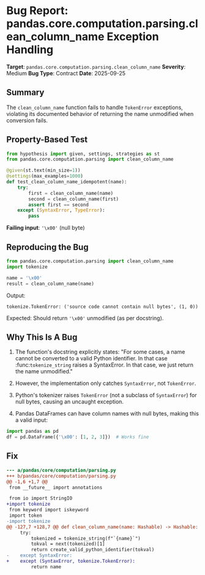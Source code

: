 # Bug Report: pandas.core.computation.parsing.clean_column_name Exception Handling

**Target**: `pandas.core.computation.parsing.clean_column_name`
**Severity**: Medium
**Bug Type**: Contract
**Date**: 2025-09-25

## Summary

The `clean_column_name` function fails to handle `TokenError` exceptions, violating its documented behavior of returning the name unmodified when conversion fails.

## Property-Based Test

```python
from hypothesis import given, settings, strategies as st
from pandas.core.computation.parsing import clean_column_name

@given(st.text(min_size=1))
@settings(max_examples=1000)
def test_clean_column_name_idempotent(name):
    try:
        first = clean_column_name(name)
        second = clean_column_name(first)
        assert first == second
    except (SyntaxError, TypeError):
        pass
```

**Failing input**: `'\x00'` (null byte)

## Reproducing the Bug

```python
from pandas.core.computation.parsing import clean_column_name
import tokenize

name = '\x00'
result = clean_column_name(name)
```

Output:
```
tokenize.TokenError: ('source code cannot contain null bytes', (1, 0))
```

Expected: Should return `'\x00'` unmodified (as per docstring).

## Why This Is A Bug

1. The function's docstring explicitly states: "For some cases, a name cannot be converted to a valid Python identifier. In that case :func:`tokenize_string` raises a SyntaxError. In that case, we just return the name unmodified."

2. However, the implementation only catches `SyntaxError`, not `TokenError`.

3. Python's tokenizer raises `TokenError` (not a subclass of `SyntaxError`) for null bytes, causing an uncaught exception.

4. Pandas DataFrames can have column names with null bytes, making this a valid input:
```python
import pandas as pd
df = pd.DataFrame({'\x00': [1, 2, 3]})  # Works fine
```

## Fix

```diff
--- a/pandas/core/computation/parsing.py
+++ b/pandas/core/computation/parsing.py
@@ -1,6 +1,7 @@
 from __future__ import annotations

 from io import StringIO
+import tokenize
 from keyword import iskeyword
 import token
-import tokenize
@@ -127,7 +128,7 @@ def clean_column_name(name: Hashable) -> Hashable:
     try:
         tokenized = tokenize_string(f"`{name}`")
         tokval = next(tokenized)[1]
         return create_valid_python_identifier(tokval)
-    except SyntaxError:
+    except (SyntaxError, tokenize.TokenError):
         return name
```